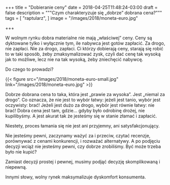 +++
title = "Dobieranie ceny"
date = 2018-04-25T11:48:24-03:00
draft = false
description = """Czym charakteryzuje się „dobrze” dobrana cena?"""
tags = [ "raptularz", ]
image = "/images/2018/moneta-euro.jpg"

+++

W wolnym rynku dobra materialne nie mają „właściwej” ceny. Ceny są dyktowane
tylko i wyłącznie tym, ile nabywca jest gotów zapłacić. Za drogo, nie zapłaci.
Nie za drogo, zapłaci. Ci którzy dobierają ceny, starają się robić to w taki
sposób, żeby zmaksymalizować zysk, czyli dać cenę tak wysoką jak to możliwe,
lecz nie na tak wysoką, żeby zniechęcić nabywcę.

Do czego to prowadzi?

<!--more-->

{{< figure src="/images/2018/moneta-euro-small.jpg" link="/images/2018/moneta-euro.jpg" >}}

Dobrze dobrana cena to taka, która jest „prawie za wysoka”. Jest „niemal za
drogo”. Co oznacza, że nie jest to wybór łatwy: jeżeli jest tanio, wybór jest
oczywisty: brać! Jeżeli jest dużo za drogo, wybór jest równie łatwy: nie brać!
Dobra cena jest tam, gdzie… gdyby było odrobinę drożej, nie kupilibyśmy.  A jest
akurat tak że jesteśmy się w stanie złamać i zapłacić.

Niestety, proces łamania się nie jest ani przyjemny, ani satysfakcjonujący.

Nie jesteśmy pewni, zaczynamy ważyć za i przeciw, czytać recenzje, porównywać z
cenami konkurencji, i rozważać alternatywy. A po podjęciu decyzji wciąż nie
jesteśmy pewni, czy dobrze zrobiliśmy. Być może trzeba było nie kupić?

Zamiast decyzji prostej i pewnej, musimy podjąć decyzję skomplikowaną
i niepewną.

Innymi słowy, wolny rynek maksymalizuje dyskomfort konsumenta.
